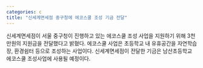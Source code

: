 ```yaml
---
categories: c
title: "신세계면세점 중구청에 에코스쿨 조성 기금 전달"
---
```

신세계면세점이 서울 중구청이 진행하고 있는 에코스쿨 조성 사업을 지원하기 위해 3천만원의 지원금을 전달했다고 밝혔다. 에코스쿨 사업은 초등학교 내 유휴공간을 자연학습장, 환경쉼터 등으로 조성하는 사업이다. 신세계면세점이 전달한 기금은 남산초등학교 에코스쿨 조성사업에 사용될 예정이다.
